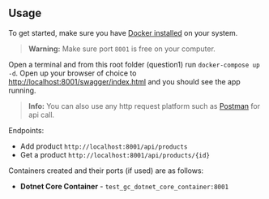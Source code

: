 ## Usage

To get started, make sure you have [Docker installed](https://docs.docker.com/docker-for-mac/install/) on your system.

> **Warning:** Make sure port `8001` is free on your computer.

Open a terminal and from this root folder (question1) run `docker-compose up -d`.
Open up your browser of choice to [http://localhost:8001/swagger/index.html](http://localhost:8001/swagger/index.html) and you should see the app running.

> **Info:** You can also use any http request platform such as [Postman](https://www.postman.com/) for api call.

Endpoints:
- Add product `http://localhost:8001/api/products`
- Get a product `http://localhost:8001/api/products/{id}`

Containers created and their ports (if used) are as follows:

- **Dotnet Core Container** - `test_gc_dotnet_core_container:8001`  
